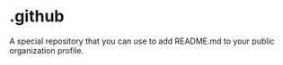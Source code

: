 # .github
A special repository that you can use to add README.md to your public organization profile.
